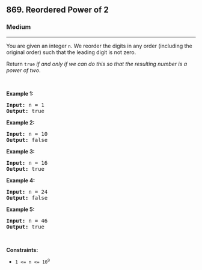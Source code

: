 <h2>869. Reordered Power of 2</h2><h3>Medium</h3><hr><div><p>You are given an integer <code>n</code>. We reorder the digits in any order (including the original order) such that the leading digit is not zero.</p>

<p>Return <code>true</code> <em>if and only if we can do this so that the resulting number is a power of two</em>.</p>

<p>&nbsp;</p>
<p><strong>Example 1:</strong></p>

<pre><strong>Input:</strong> n = 1
<strong>Output:</strong> true
</pre>

<p><strong>Example 2:</strong></p>

<pre><strong>Input:</strong> n = 10
<strong>Output:</strong> false
</pre>

<p><strong>Example 3:</strong></p>

<pre><strong>Input:</strong> n = 16
<strong>Output:</strong> true
</pre>

<p><strong>Example 4:</strong></p>

<pre><strong>Input:</strong> n = 24
<strong>Output:</strong> false
</pre>

<p><strong>Example 5:</strong></p>

<pre><strong>Input:</strong> n = 46
<strong>Output:</strong> true
</pre>

<p>&nbsp;</p>
<p><strong>Constraints:</strong></p>

<ul>
	<li><code>1 &lt;= n &lt;= 10<sup>9</sup></code></li>
</ul>
</div>